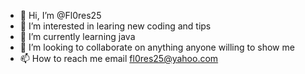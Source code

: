 - 👋 Hi, I’m @Fl0res25
- 👀 I’m interested in learing new coding and tips 
- 🌱 I’m currently learning java 
- 💞️ I’m looking to collaborate on anything anyone willing to show me 
- 📫 How to reach me email fl0res25@yahoo.com

<!---
Fl0res25/Fl0res25 is a ✨ special ✨ repository because its `README.md` (this file) appears on your GitHub profile.
You can click the Preview link to take a look at your changes.
--->
